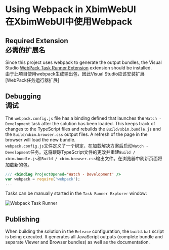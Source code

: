# Using Webpack in XbimWebUI<br>在XbimWebUI中使用Webpack

## Required Extension<br>必需的扩展名

Since this project uses webpack to generate the output bundles, the Visual Studio
[WebPack Task Runner Extension](https://marketplace.visualstudio.com/items?itemName=MadsKristensen.WebPackTaskRunner)
extension should be installed.<br>由于此项目使用webpack生成输出包，因此Visual Studio应该安装扩展[WebPack任务运行器扩展]

## Debugging<br>调试

The `webpack.config.js` file has a binding defined that launches the `Watch - Development` task after the solution has been loaded.
This keeps track of changes to the TypeScript files and rebuilds the `Build/xbim.bundle.js` and the `Build/xbim.browser.css` output files.
A refresh of the page in the browser will load the new bundle.<br>`webpack.config.js`文件定义了一个绑定，在加载解决方案后启动`Watch - Development`任务。这将跟踪TypeScript文件的更改并重建`Build / xbim.bundle.js`和`Build / xbim.browser.css`输出文件。在浏览器中刷新页面将加载新的包。

``` Javascript
/// <binding ProjectOpened='Watch - Development' />
var webpack = require('webpack');
...
```

Tasks can be manually started in the `Task Runner Explorer` window:

![Webpack Task Runner](./docs/WebpackTaskRunner.png)

## Publishing

When building the solution in the `Release` configuration, the `build.bat` script is being executed. It generates all JavaScript outputs
(complete bundle and separate Viewer and Browser bundles) as well as the documentation.
